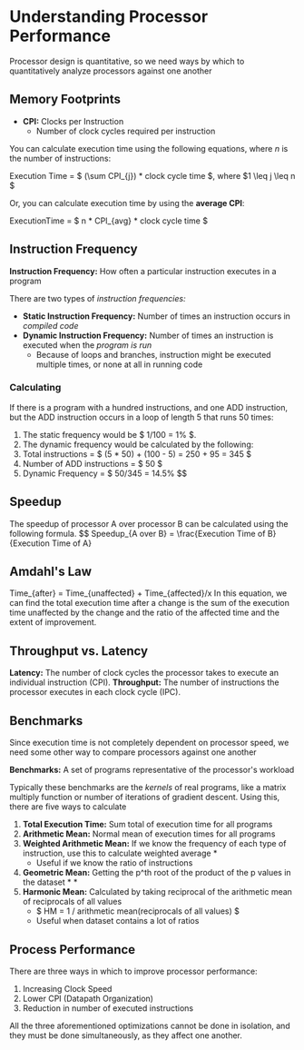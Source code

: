 # Understanding Processor Performance
Processor design is quantitative, so we need ways by which to quantitatively analyze processors against one another


## Memory Footprints

* **CPI:** Clocks per Instruction
	* Number of clock cycles required per instruction

You can calculate execution time using the following equations, where *n* is the number of instructions:

Execution Time = $ (\sum CPI_{j}) * clock cycle time $, where $1 \leq j \leq n $

Or, you can calculate execution time by using the **average CPI**:

ExecutionTime = $ n * CPI_{avg} * clock cycle time $


## Instruction Frequency

**Instruction Frequency:** How often a particular instruction executes in a program

There are two types of *instruction frequencies:*
* **Static Instruction Frequency:** Number of times an instruction occurs in *compiled code*
* **Dynamic Instruction Frequency:** Number of times an instruction is executed when the *program is run*
	* Because of loops and branches, instruction might be executed multiple times, or none at all in running code

### Calculating
If there is a program with a hundred instructions, and one ADD instruction, but the ADD instruction occurs in a loop of length 5 that runs 50 times:
1. The static frequency would be $ 1/100 = 1% $.
2. The dynamic frequency would be calculated by the following:
3. Total instructions = $ (5 * 50) + (100 - 5) = 250 + 95 = 345 $
4. Number of ADD instructions = $ 50 $
5. Dynamic Frequency = $ 50/345 = 14.5% $$

## Speedup
The speedup of processor A over processor B can be calculated using the following formula.
$$ Speedup_{A over B} = \frac{Execution Time of B}{Execution Time of A}

## Amdahl's Law
Time_{after} = Time_{unaffected} + Time_{affected}/x
In this equation, we can find the total execution time after a change is the sum of the execution time unaffected by the change and the ratio of the affected time and the extent of improvement.

## Throughput vs. Latency
**Latency:** The number of clock cycles the processor takes to execute an individual instruction (CPI).
**Throughput:** The number of instructions the processor executes in each clock cycle (IPC).


## Benchmarks
Since execution time is not completely dependent on processor speed, we need some other way to compare processors against one another

**Benchmarks:** A set of programs representative of the processor's workload

Typically these benchmarks are the *kernels* of real programs, like a matrix multiply function or number of iterations of gradient descent. Using this, there are five ways to calculate
1. **Total Execution Time:** Sum total of execution time for all programs
2. **Arithmetic Mean:** Normal mean of execution times for all programs
3. **Weighted Arithmetic Mean:** If we know the frequency of each type of instruction, use this to calculate weighted average
	*
	* Useful if we know the ratio of instructions
4. **Geometric Mean:** Getting the p^th root of the product of the p values in the dataset
	*
	*
5. **Harmonic Mean:** Calculated by taking reciprocal of the arithmetic mean of reciprocals of all values
	* $ HM = 1 / arithmetic mean(reciprocals of all values) $
	* Useful when dataset contains a lot of ratios


## Process Performance
There are three ways in which to improve processor performance:
1. Increasing Clock Speed
2. Lower CPI (Datapath Organization)
3. Reduction in number of executed instructions

All the three aforementioned optimizations cannot be done in isolation, and they must be done simultaneously, as they affect one another.

